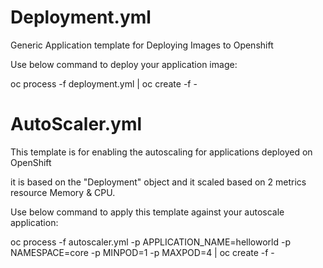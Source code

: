 # Deployment.yml

Generic Application template for Deploying Images to Openshift

Use below command to deploy your application image:

oc process -f deployment.yml | oc create -f -


# AutoScaler.yml

This template is for enabling the autoscaling for applications deployed on OpenShift

it is based on the "Deployment" object and it scaled based on 2 metrics resource Memory & CPU.

Use below command to apply this template against your autoscale application:

oc process -f autoscaler.yml -p APPLICATION_NAME=helloworld -p NAMESPACE=core -p MINPOD=1 -p MAXPOD=4 | oc create -f -



